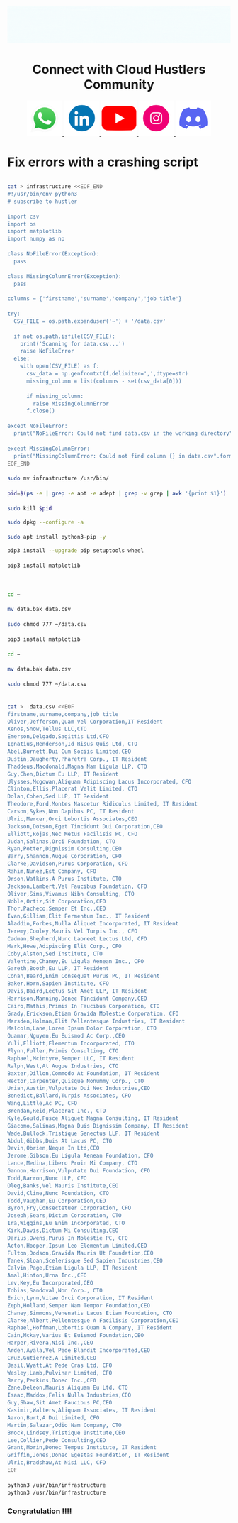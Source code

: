 ![API Gateway Banner](https://raw.githubusercontent.com/Cloud-Hustlers/content/f9a8642976ea21cd234c91239431e41f05264842/gif/12.gif)

<div align="center">
  
# Connect with Cloud Hustlers Community
</div>

<p align="center">
  <a href="https://whatsapp.cloudhustlers.in" target="_blank">
    <img src="https://raw.githubusercontent.com/Cloud-Hustlers/content/main/gif/whatsapp.gif" alt="WhatsApp" width="80">
  </a>
  <a href="https://in.linkedin.com/company/cloud-hustlers" target="_blank">
    <img src="https://raw.githubusercontent.com/Cloud-Hustlers/content/main/gif/linkedin%20gif.gif" alt="LinkedIn" width="80">
  </a>
  <a href="https://www.youtube.com/@CloudHustlers" target="_blank">
    <img src="https://raw.githubusercontent.com/Cloud-Hustlers/content/main/gif/youtube.png" alt="Youtube" width="80">
  </a>
  <a href="https://instagram.com/cloud_hustlers" target="_blank">
    <img src="https://raw.githubusercontent.com/Cloud-Hustlers/content/main/gif/insta.gif" alt="Instagram" width="80">
  </a>
  <a href="https://discord.gg/MdbVq7BJNd" target="_blank">
    <img src="https://raw.githubusercontent.com/Cloud-Hustlers/content/main/gif/discord.gif" alt="GitHub" width="80">
  </a>
</p>


# Fix errors with a crashing script











## 







```bash
cat > infrastructure <<EOF_END
#!/usr/bin/env python3
# subscribe to hustler

import csv
import os
import matplotlib
import numpy as np

class NoFileError(Exception):
  pass

class MissingColumnError(Exception):
  pass

columns = {'firstname','surname','company','job title'}

try:
  CSV_FILE = os.path.expanduser('~') + '/data.csv'

  if not os.path.isfile(CSV_FILE):
    print('Scanning for data.csv...')
    raise NoFileError
  else:
    with open(CSV_FILE) as f:
      csv_data = np.genfromtxt(f,delimiter=',',dtype=str)
      missing_column = list(columns - set(csv_data[0]))
      
      if missing_column:
        raise MissingColumnError
      f.close()

except NoFileError:
  print("NoFileError: Could not find data.csv in the working directory")

except MissingColumnError:
  print("MissingColumnError: Could not find column {} in data.csv".format(missing_column[0]))
EOF_END

sudo mv infrastructure /usr/bin/

pid=$(ps -e | grep -e apt -e adept | grep -v grep | awk '{print $1}')

sudo kill $pid
```


```bash
sudo dpkg --configure -a

sudo apt install python3-pip -y
```

```bash
pip3 install --upgrade pip setuptools wheel

pip3 install matplotlib
```

```bash


cd ~

mv data.bak data.csv

sudo chmod 777 ~/data.csv

pip3 install matplotlib

cd ~

mv data.bak data.csv

sudo chmod 777 ~/data.csv


cat >  data.csv <<EOF
firstname,surname,company,job title
Oliver,Jefferson,Quam Vel Corporation,IT Resident
Xenos,Snow,Tellus LLC,CTO
Emerson,Delgado,Sagittis Ltd,CFO
Ignatius,Henderson,Id Risus Quis Ltd, CTO
Abel,Burnett,Dui Cum Sociis Limited,CEO
Dustin,Daugherty,Pharetra Corp., IT Resident
Thaddeus,Macdonald,Magna Nam Ligula LLP, CTO
Guy,Chen,Dictum Eu LLP, IT Resident
Ulysses,Mcgowan,Aliquam Adipiscing Lacus Incorporated, CFO
Clinton,Ellis,Placerat Velit Limited, CTO
Dolan,Cohen,Sed LLP, IT Resident
Theodore,Ford,Montes Nascetur Ridiculus Limited, IT Resident
Carson,Sykes,Non Dapibus PC, IT Resident
Ulric,Mercer,Orci Lobortis Associates,CEO
Jackson,Dotson,Eget Tincidunt Dui Corporation,CEO
Elliott,Rojas,Nec Metus Facilisis PC, CFO
Judah,Salinas,Orci Foundation, CTO
Ryan,Potter,Dignissim Consulting,CEO
Barry,Shannon,Augue Corporation, CFO
Clarke,Davidson,Purus Corporation, CFO
Rahim,Nunez,Est Company, CFO
Orson,Watkins,A Purus Institute, CTO
Jackson,Lambert,Vel Faucibus Foundation, CFO
Oliver,Sims,Vivamus Nibh Consulting, CTO
Noble,Ortiz,Sit Corporation,CEO
Thor,Pacheco,Semper Et Inc.,CEO
Ivan,Gilliam,Elit Fermentum Inc., IT Resident
Aladdin,Forbes,Nulla Aliquet Incorporated, IT Resident
Jeremy,Cooley,Mauris Vel Turpis Inc., CFO
Cadman,Shepherd,Nunc Laoreet Lectus Ltd, CFO
Mark,Howe,Adipiscing Elit Corp., CFO
Coby,Alston,Sed Institute, CTO
Valentine,Chaney,Eu Ligula Aenean Inc., CFO
Gareth,Booth,Eu LLP, IT Resident
Conan,Beard,Enim Consequat Purus PC, IT Resident
Baker,Horn,Sapien Institute, CFO
Davis,Baird,Lectus Sit Amet LLP, IT Resident
Harrison,Manning,Donec Tincidunt Company,CEO
Cairo,Mathis,Primis In Faucibus Corporation, CTO
Grady,Erickson,Etiam Gravida Molestie Corporation, CFO
Marsden,Holman,Elit Pellentesque Industries, IT Resident
Malcolm,Lane,Lorem Ipsum Dolor Corporation, CTO
Quamar,Nguyen,Eu Euismod Ac Corp.,CEO
Yuli,Elliott,Elementum Incorporated, CTO
Flynn,Fuller,Primis Consulting, CTO
Raphael,Mcintyre,Semper LLC, IT Resident
Ralph,West,At Augue Industries, CTO
Baxter,Dillon,Commodo At Foundation, IT Resident
Hector,Carpenter,Quisque Nonummy Corp., CTO
Uriah,Austin,Vulputate Dui Nec Industries,CEO
Benedict,Ballard,Turpis Associates, CFO
Wang,Little,Ac PC, CFO
Brendan,Reid,Placerat Inc., CTO
Kyle,Gould,Fusce Aliquet Magna Consulting, IT Resident
Giacomo,Salinas,Magna Duis Dignissim Company, IT Resident
Wade,Bullock,Tristique Senectus LLP, IT Resident
Abdul,Gibbs,Duis At Lacus PC, CTO
Devin,Obrien,Neque In Ltd,CEO
Jerome,Gibson,Eu Ligula Aenean Foundation, CFO
Lance,Medina,Libero Proin Mi Company, CTO
Gannon,Harrison,Vulputate Dui Foundation, CFO
Todd,Barron,Nunc LLP, CFO
Oleg,Banks,Vel Mauris Institute,CEO
David,Cline,Nunc Foundation, CTO
Todd,Vaughan,Eu Corporation,CEO
Byron,Fry,Consectetuer Corporation, CFO
Joseph,Sears,Dictum Corporation, CTO
Ira,Wiggins,Eu Enim Incorporated, CTO
Kirk,Davis,Dictum Mi Consulting,CEO
Darius,Owens,Purus In Molestie PC, CFO
Acton,Hooper,Ipsum Leo Elementum Limited,CEO
Fulton,Dodson,Gravida Mauris Ut Foundation,CEO
Tanek,Sloan,Scelerisque Sed Sapien Industries,CEO
Calvin,Page,Etiam Ligula LLP, IT Resident
Amal,Hinton,Urna Inc.,CEO
Lev,Key,Eu Incorporated,CEO
Tobias,Sandoval,Non Corp., CTO
Erich,Lynn,Vitae Orci Corporation, IT Resident
Zeph,Holland,Semper Nam Tempor Foundation,CEO
Chaney,Simmons,Venenatis Lacus Etiam Foundation, CTO
Clarke,Albert,Pellentesque A Facilisis Corporation,CEO
Raphael,Hoffman,Lobortis Quam A Company, IT Resident
Cain,Mckay,Varius Et Euismod Foundation,CEO
Harper,Rivera,Nisi Inc.,CEO
Arden,Ayala,Vel Pede Blandit Incorporated,CEO
Cruz,Gutierrez,A Limited,CEO
Basil,Wyatt,At Pede Cras Ltd, CFO
Wesley,Lamb,Pulvinar Limited, CFO
Barry,Perkins,Donec Inc.,CEO
Zane,Deleon,Mauris Aliquam Eu Ltd, CTO
Isaac,Maddox,Felis Nulla Industries,CEO
Guy,Shaw,Sit Amet Faucibus PC,CEO
Kasimir,Walters,Aliquam Associates, IT Resident
Aaron,Burt,A Dui Limited, CFO
Martin,Salazar,Odio Nam Company, CTO
Brock,Lindsey,Tristique Institute,CEO
Lee,Collier,Pede Consulting,CEO
Grant,Morin,Donec Tempus Institute, IT Resident
Griffin,Jones,Donec Egestas Foundation, IT Resident
Ulric,Bradshaw,At Nisi LLC, CFO
EOF

python3 /usr/bin/infrastructure
python3 /usr/bin/infrastructure
```



###                 Congratulation !!!!
